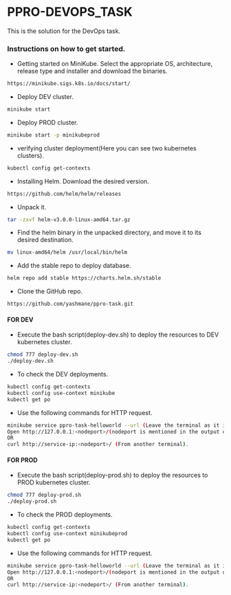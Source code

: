 # PPRO-DEVOPS_TASK
This is the solution for the DevOps task.

### Instructions on how to get started.

- Getting started on MiniKube. Select the appropriate OS, architecture, release type and installer and download the binaries.
```sh
https://minikube.sigs.k8s.io/docs/start/
```

- Deploy DEV cluster.
```sh
minikube start
```

- Deploy PROD cluster.
```sh
minikube start -p minikubeprod
```

- verifying cluster deployment(Here you can see two kubernetes clusters).
```sh
kubectl config get-contexts
```

- Installing Helm.
 Download the desired version.
```sh
https://github.com/helm/helm/releases
```

- Unpack it.
```sh
tar -zxvf helm-v3.0.0-linux-amd64.tar.gz
```

- Find the helm binary in the unpacked directory, and move it to its desired destination.
```sh
mv linux-amd64/helm /usr/local/bin/helm
```

- Add the stable repo to deploy database.
```sh
helm repo add stable https://charts.helm.sh/stable
```

- Clone the GitHub repo.
```sh
https://github.com/yashmane/ppro-task.git
```

#### FOR DEV
- Execute the bash script(deploy-dev.sh) to deploy the resources to DEV kubernetes cluster.
```sh
chmod 777 deploy-dev.sh
./deploy-dev.sh
```

- To check the DEV deployments.
```sh
kubectl config get-contexts
kubectl config use-context minikube
kubectl get po
```

- Use the following commands for HTTP request.
```sh
minikube service ppro-task-helloworld --url (Leave the terminal as it is).
Open http://127.0.0.1:<nodeport>/(nodeport is mentioned in the output of above coommand) in browser.
OR
curl http://service-ip:<nodeport>/ (From another terminal).
```

#### FOR PROD

- Execute the bash script(deploy-prod.sh) to deploy the resources to PROD kubernetes cluster.
```sh
chmod 777 deploy-prod.sh
./deploy-prod.sh
```

- To check the PROD deployments.
```sh
kubectl config get-contexts
kubectl config use-context minikubeprod
kubectl get po
```

- Use the following commands for HTTP request.
```sh
minikube service ppro-task-helloworld --url (Leave the terminal as it is).
Open http://127.0.0.1:<nodeport>/(nodeport is mentioned in the output of above coommand) in browser.
OR
curl http://service-ip:<nodeport>/ (From another terminal).
```

